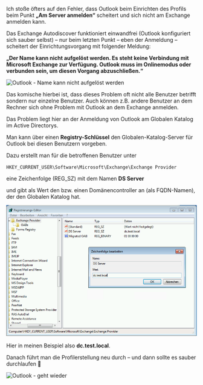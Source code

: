 Ich stoße öfters auf den Fehler, dass Outlook beim Einrichten des Profils beim Punkt **„Am Server anmelden“** scheitert und sich nicht am Exchange anmelden kann.

Das Exchange Autodiscover funktioniert einwandfrei (Outlook konfiguriert sich sauber selbst) – nur beim letzten Punkt – eben der Anmeldung – scheitert der Einrichtungsvorgang mit folgender Meldung:

**„Der Name kann nicht aufgelöst werden. Es steht keine Verbindung mit Microsoft Exchange zur Verfügung. Outlook muss im Onlinemodus oder verbunden sein, um diesen Vorgang abzuschließen.“**

![Outlook - Name kann nicht aufgelöst werden](https://github.com/friedlandreas/Guides/blob/7a4c7261209b6280ea05b385be41c5b712b4f4b3/images/Outlook-Name-nicht-aufl%C3%B6sen.jpg)

Das komische hierbei ist, dass dieses Problem oft nicht alle Benutzer betrifft sondern nur einzelne Benutzer. Auch können z.B. andere Benutzer an dem Rechner sich ohne Problem mit Outlook an dem Exchange anmelden.

Das Problem liegt hier an der Anmeldung von Outlook am Globalen Katalog im Active Directorys.

Man kann über einen **Registry-Schlüssel** den Globalen-Katalog-Server für Outlook bei diesen Benutzern vorgeben.

Dazu erstellt man für die betroffenen Benutzer unter

```console
HKEY_CURRENT_USER\Software\Microsoft\Exchange\Exchange Provider
```

eine Zeichenfolge (REG_SZ) mit dem Namen **DS Server**

und gibt als Wert den bzw. einen Domänencontroller an (als FQDN-Namen), der den Globalen Katalog hat.

![Registry - DS-Server](https://github.com/friedlandreas/Guides/blob/7a4c7261209b6280ea05b385be41c5b712b4f4b3/images/Outlook-ExchangeProvider-DSServer1.png)

Hier in meinen Beispiel also **dc.test.local**.

Danach führt man die Profilerstellung neu durch – und dann sollte es sauber durchlaufen 🙂

![Outlook - geht wieder](https://github.com/friedlandreas/Guides/blob/7a4c7261209b6280ea05b385be41c5b712b4f4b3/images/Outlook-Name-nicht-aufl%C3%B6sen-funktioniert.png)
